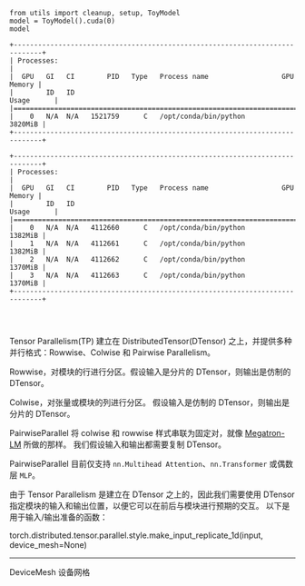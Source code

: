 

```
from utils import cleanup, setup, ToyModel
model = ToyModel().cuda(0)
model
```

```
+-----------------------------------------------------------------------------+
| Processes:                                                                  |
|  GPU   GI   CI        PID   Type   Process name                  GPU Memory |
|        ID   ID                                                   Usage      |
|=============================================================================|
|    0   N/A  N/A   1521759      C   /opt/conda/bin/python            3820MiB |
+-----------------------------------------------------------------------------+

```


```
+-----------------------------------------------------------------------------+
| Processes:                                                                  |
|  GPU   GI   CI        PID   Type   Process name                  GPU Memory |
|        ID   ID                                                   Usage      |
|=============================================================================|
|    0   N/A  N/A   4112660      C   /opt/conda/bin/python            1382MiB |
|    1   N/A  N/A   4112661      C   /opt/conda/bin/python            1382MiB |
|    2   N/A  N/A   4112662      C   /opt/conda/bin/python            1370MiB |
|    3   N/A  N/A   4112663      C   /opt/conda/bin/python            1370MiB |
+-----------------------------------------------------------------------------+




```




Tensor Parallelism(TP) 建立在 DistributedTensor(DTensor) 之上，并提供多种并行格式：Rowwise、Colwise 和 Pairwise Parallelism。


Rowwise，对模块的行进行分区。假设输入是分片的 DTensor，则输出是仿制的 DTensor。

Colwise，对张量或模块的列进行分区。 假设输入是仿制的 DTensor，则输出是分片的 DTensor。

PairwiseParallel 将 colwise 和 rowwise 样式串联为固定对，就像 [Megatron-LM](https://arxiv.org/abs/1909.08053) 所做的那样。 我们假设输入和输出都需要复制 DTensor。

PairwiseParallel 目前仅支持 `nn.Multihead Attention`、`nn.Transformer` 或偶数层 `MLP`。

由于 Tensor Parallelism 是建立在 DTensor 之上的，因此我们需要使用 DTensor 指定模块的输入和输出位置，以便它可以在前后与模块进行预期的交互。 以下是用于输入/输出准备的函数：

torch.distributed.tensor.parallel.style.make_input_replicate_1d(input, device_mesh=None)












---

DeviceMesh 设备网格















